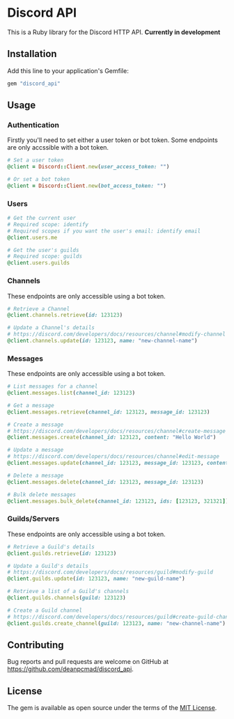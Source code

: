 # Discord API

This is a Ruby library for the Discord HTTP API. **Currently in development**

## Installation

Add this line to your application's Gemfile:

```ruby
gem "discord_api"
```

## Usage

### Authentication

Firstly you'll need to set either a user token or bot token. Some endpoints are only accssible with a bot token.

```ruby
# Set a user token
@client = Discord::Client.new(user_access_token: "")

# Or set a bot token
@client = Discord::Client.new(bot_access_token: "")
```

### Users

```ruby
# Get the current user
# Required scope: identify
# Required scopes if you want the user's email: identify email
@client.users.me

# Get the user's guilds
# Required scope: guilds
@client.users.guilds
```

### Channels

These endpoints are only accessible using a bot token.

```ruby
# Retrieve a Channel
@client.channels.retrieve(id: 123123)

# Update a Channel's details
# https://discord.com/developers/docs/resources/channel#modify-channel
@client.channels.update(id: 123123, name: "new-channel-name")
```

### Messages

These endpoints are only accessible using a bot token.

```ruby
# List messages for a channel
@client.messages.list(channel_id: 123123)

# Get a message
@client.messages.retrieve(channel_id: 123123, message_id: 123123)

# Create a message
# https://discord.com/developers/docs/resources/channel#create-message
@client.messages.create(channel_id: 123123, content: "Hello World")

# Update a message
# https://discord.com/developers/docs/resources/channel#edit-message
@client.messages.update(channel_id: 123123, message_id: 123123, content: "Hello World")

# Delete a message
@client.messages.delete(channel_id: 123123, message_id: 123123)

# Bulk delete messages
@client.messages.bulk_delete(channel_id: 123123, ids: [123123, 321321])
```

### Guilds/Servers

These endpoints are only accessible using a bot token.

```ruby
# Retrieve a Guild's details
@client.guilds.retrieve(id: 123123)

# Update a Guild's details
# https://discord.com/developers/docs/resources/guild#modify-guild
@client.guilds.update(id: 123123, name: "new-guild-name")

# Retrieve a list of a Guild's channels
@client.guilds.channels(guild: 123123)

# Create a Guild channel
# https://discord.com/developers/docs/resources/guild#create-guild-channel
@client.guilds.create_channel(guild: 123123, name: "new-channel-name")
```

## Contributing

Bug reports and pull requests are welcome on GitHub at https://github.com/deanpcmad/discord_api.

## License

The gem is available as open source under the terms of the [MIT License](https://opensource.org/licenses/MIT).


